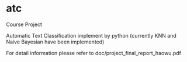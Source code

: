 atc
===
Course Project

Automatic Text Classification implement by python (currently KNN and Naive Bayesian have been implemented)

For detail information please refer to 
doc/project_final_report_haowu.pdf
